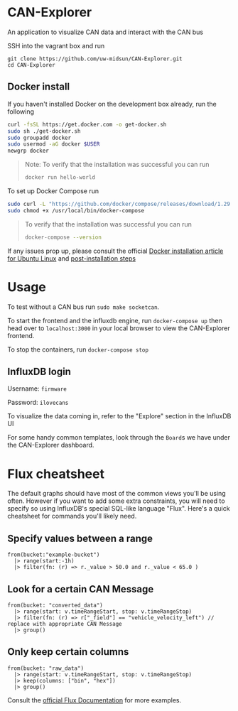 # CAN-Explorer
An application to visualize CAN data and interact with the CAN bus

SSH into the vagrant box and run
```
git clone https://github.com/uw-midsun/CAN-Explorer.git
cd CAN-Explorer
```

## Docker install 
If you haven't installed Docker on the development box already, run the following
```bash
curl -fsSL https://get.docker.com -o get-docker.sh
sudo sh ./get-docker.sh
sudo groupadd docker
sudo usermod -aG docker $USER
newgrp docker
```

> Note: To verify that the installation was successful you can run
> ```bash
> docker run hello-world
> ```

To set up Docker Compose run
```bash
sudo curl -L "https://github.com/docker/compose/releases/download/1.29.2/docker-compose-$(uname -s)-$(uname -m)" -o /usr/local/bin/docker-compose
sudo chmod +x /usr/local/bin/docker-compose
```

> To verify that the installation was successful you can run
> ```bash
> docker-compose --version
> ```

If any issues prop up, please consult the official [Docker installation article for Ubuntu Linux](https://docs.docker.com/engine/install/ubuntu/) and [post-installation steps](https://docs.docker.com/engine/install/linux-postinstall/)

# Usage
To test without a CAN bus run `sudo make socketcan`.

To start the frontend and the influxdb engine, run `docker-compose up` then head over to `localhost:3000` in your local browser to view the CAN-Explorer frontend.

To stop the containers, run `docker-compose stop`

## InfluxDB login
Username: `firmware`

Password: `ilovecans`

To visualize the data coming in, refer to the "Explore" section in the InfluxDB UI

For some handy common templates, look through the `Board`s we have under the CAN-Explorer dashboard. 

# Flux cheatsheet
The default graphs should have most of the common views you'll be using often. However if you want to add some extra constraints, you will need to specify so using InfluxDB's special SQL-like language "Flux". Here's a quick cheatsheet for commands you'll likely need. 

## Specify values between a range 
```flux
from(bucket:"example-bucket")
  |> range(start:-1h)
  |> filter(fn: (r) => r._value > 50.0 and r._value < 65.0 )
```

## Look for a certain CAN Message
```flux
from(bucket: "converted_data")
  |> range(start: v.timeRangeStart, stop: v.timeRangeStop)
  |> filter(fn: (r) => r["_field"] == "vehicle_velocity_left") // replace with appropriate CAN Message
  |> group()
```

## Only keep certain columns 
```
from(bucket: "raw_data")
  |> range(start: v.timeRangeStart, stop: v.timeRangeStop)
  |> keep(columns: ["bin", "hex"])
  |> group()
```

Consult the [official Flux Documentation](https://docs.influxdata.com/influxdb/cloud/query-data/flux/) for more examples.
